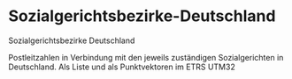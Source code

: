 # Sozialgerichtsbezirke-Deutschland
Sozialgerichtsbezirke Deutschland

Postleitzahlen in Verbindung mit den jeweils zuständigen Sozialgerichten in Deutschland. Als Liste und als Punktvektoren im ETRS UTM32
